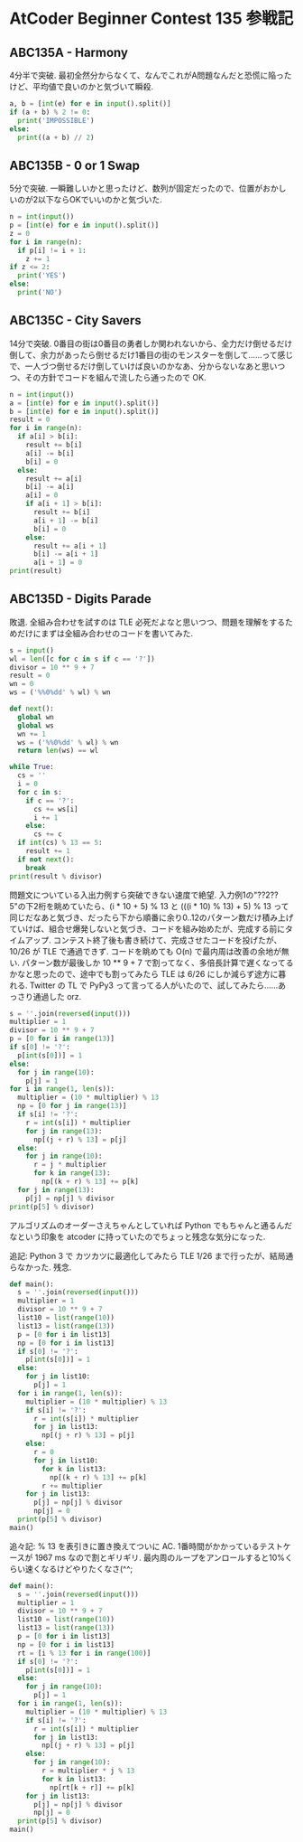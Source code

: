 # AtCoder Beginner Contest 135 参戦記

## ABC135A - Harmony

4分半で突破. 最初全然分からなくて、なんでこれがA問題なんだと恐慌に陥ったけど、平均値で良いのかと気づいて瞬殺.

```python
a, b = [int(e) for e in input().split()]
if (a + b) % 2 != 0:
  print('IMPOSSIBLE')
else:
  print((a + b) // 2)
```

## ABC135B - 0 or 1 Swap

5分で突破. 一瞬難しいかと思ったけど、数列が固定だったので、位置がおかしいのが2以下ならOKでいいのかと気づいた.

```python
n = int(input())
p = [int(e) for e in input().split()]
z = 0
for i in range(n):
  if p[i] != i + 1:
    z += 1
if z <= 2:
  print('YES')
else:
  print('NO')
```

## ABC135C - City Savers

14分で突破. 0番目の街は0番目の勇者しか関われないから、全力だけ倒せるだけ倒して、余力があったら倒せるだけ1番目の街のモンスターを倒して……って感じで、一人づつ倒せるだけ倒していけば良いのかなあ、分からないなあと思いつつ、その方針でコードを組んで流したら通ったので OK.

```python
n = int(input())
a = [int(e) for e in input().split()]
b = [int(e) for e in input().split()]
result = 0
for i in range(n):
  if a[i] > b[i]:
    result += b[i]
    a[i] -= b[i]
    b[i] = 0
  else:
    result += a[i]
    b[i] -= a[i]
    a[i] = 0
    if a[i + 1] > b[i]:
      result += b[i]
      a[i + 1] -= b[i]
      b[i] = 0
    else:
      result += a[i + 1]
      b[i] -= a[i + 1]
      a[i + 1] = 0
print(result)
```

## ABC135D - Digits Parade

敗退. 全組み合わせを試すのは TLE 必死だよなと思いつつ、問題を理解をするためだけにまずは全組み合わせのコードを書いてみた.

```python
s = input()
wl = len([c for c in s if c == '?'])
divisor = 10 ** 9 + 7
result = 0
wn = 0
ws = ('%%0%dd' % wl) % wn

def next():
  global wn
  global ws
  wn += 1
  ws = ('%%0%dd' % wl) % wn
  return len(ws) == wl

while True:
  cs = ''
  i = 0
  for c in s:
    if c == '?':
      cs += ws[i]
      i += 1
    else:
      cs += c
  if int(cs) % 13 == 5:
    result += 1
  if not next():
    break
print(result % divisor)
```

問題文についている入出力例すら突破できない速度で絶望. 入力例1の"??2??5"の下2桁を眺めていたら、(i * 10 + 5) % 13 と (((i * 10) % 13) + 5) % 13 って同じだなあと気づき、だったら下から順番に余り0..12のパターン数だけ積み上げていけば、組合せ爆発しないと気づき、コードを組み始めたが、完成する前にタイムアップ. コンテスト終了後も書き続けて、完成させたコードを投げたが、10/26 が TLE で通過できず. コードを眺めても O(n) で最内周は改善の余地が無い. パターン数が最後しか 10 ** 9 + 7 で割ってなく、多倍長計算で遅くなってるかなと思ったので、途中でも割ってみたら TLE は 6/26 にしか減らず途方に暮れる. Twitter の TL で PyPy3 って言ってる人がいたので、試してみたら……あっさり通過した orz.

```python
s = ''.join(reversed(input()))
multiplier = 1
divisor = 10 ** 9 + 7
p = [0 for i in range(13)]
if s[0] != '?':
  p[int(s[0])] = 1
else:
  for j in range(10):
    p[j] = 1
for i in range(1, len(s)):
  multiplier = (10 * multiplier) % 13
  np = [0 for j in range(13)]
  if s[i] != '?':
    r = int(s[i]) * multiplier
    for j in range(13):
      np[(j + r) % 13] = p[j]
  else:
    for j in range(10):
      r = j * multiplier
      for k in range(13):
        np[(k + r) % 13] += p[k]
  for j in range(13):
    p[j] = np[j] % divisor
print(p[5] % divisor)
```

アルゴリズムのオーダーさえちゃんとしていれば Python でもちゃんと通るんだなという印象を atcoder に持っていたのでちょっと残念な気分になった.

追記: Python 3 で カツカツに最適化してみたら TLE 1/26 まで行ったが、結局通らなかった. 残念.

```python
def main():
  s = ''.join(reversed(input()))
  multiplier = 1
  divisor = 10 ** 9 + 7
  list10 = list(range(10))
  list13 = list(range(13))
  p = [0 for i in list13]
  np = [0 for i in list13]
  if s[0] != '?':
    p[int(s[0])] = 1
  else:
    for j in list10:
      p[j] = 1
  for i in range(1, len(s)):
    multiplier = (10 * multiplier) % 13
    if s[i] != '?':
      r = int(s[i]) * multiplier
      for j in list13:
        np[(j + r) % 13] = p[j]
    else:
      r = 0
      for j in list10:
        for k in list13:
          np[(k + r) % 13] += p[k]
        r += multiplier
    for j in list13:
      p[j] = np[j] % divisor
      np[j] = 0
  print(p[5] % divisor)
main()
```

追々記: % 13 を表引きに置き換えてついに AC. 1番時間がかかっているテストケースが 1967 ms なので割とギリギリ. 最内周のループをアンロールすると10%くらい速くなるけどやりたくなさ(^^;

```python
def main():
  s = ''.join(reversed(input()))
  multiplier = 1
  divisor = 10 ** 9 + 7
  list10 = list(range(10))
  list13 = list(range(13))
  p = [0 for i in list13]
  np = [0 for i in list13]
  rt = [i % 13 for i in range(100)]
  if s[0] != '?':
    p[int(s[0])] = 1
  else:
    for j in range(10):
      p[j] = 1
  for i in range(1, len(s)):
    multiplier = (10 * multiplier) % 13
    if s[i] != '?':
      r = int(s[i]) * multiplier
      for j in list13:
        np[(j + r) % 13] = p[j]
    else:
      for j in range(10):
        r = multiplier * j % 13
        for k in list13:
          np[rt[k + r]] += p[k]
    for j in list13:
      p[j] = np[j] % divisor
      np[j] = 0
  print(p[5] % divisor)
main()
```
